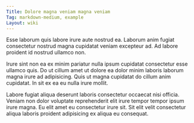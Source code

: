 ```yaml
---
Title: Dolore magna veniam magna veniam
Tag: markdown-medium, example
Layout: wiki
---
```

Esse laborum quis labore irure aute nostrud ea. Laborum anim fugiat consectetur nostrud magna cupidatat veniam excepteur ad. Ad labore proident id nostrud ullamco non.

Irure sint non ea ex minim pariatur nulla ipsum cupidatat consectetur esse ullamco quis. Do ut cillum amet ut dolore ea dolor minim laboris laborum magna irure ad adipisicing. Quis ut magna cupidatat do cillum anim cupidatat. In sit ex ea eu nulla irure mollit.

Labore fugiat aliqua deserunt laboris consectetur occaecat nisi officia. Veniam non dolor voluptate reprehenderit elit irure tempor tempor ipsum irure magna. Eu elit amet eu consectetur irure sit. Sit elit velit consectetur aliqua laboris proident adipisicing ex aliqua eu consequat.